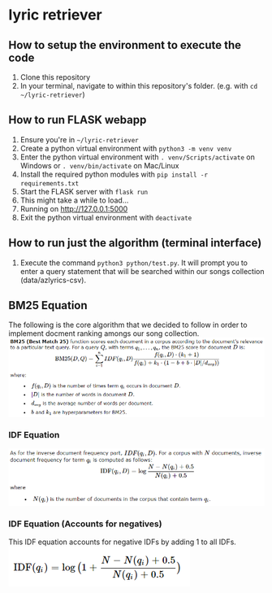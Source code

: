 # lyric retriever

## How to setup the environment to execute the code
1. Clone this repository
2. In your terminal, navigate to within this repository's folder. (e.g. with `cd ~/lyric-retriever`)

## How to run FLASK webapp
1. Ensure you're in `~/lyric-retriever`
2. Create a python virtual environment with `python3 -m venv venv`
3. Enter the python virtual environment with `. venv/Scripts/activate` on Windows or `. venv/bin/activate` on Mac/Linux
4. Install the required python modules with `pip install -r requirements.txt`
5. Start the FLASK server with `flask run`
6. This might take a while to load...
7. Running on http://127.0.0.1:5000
8. Exit the python virtual environment with `deactivate`

## How to run just the algorithm (terminal interface)
1. Execute the command `python3 python/test.py`. It will prompt you to enter a query statement that will be searched within our songs collection (data/azlyrics-csv).

## BM25 Equation
The following is the core algorithm that we decided to follow in order to implement docment ranking amongs our song collection.
![BM25 Equation](./imgs/BM25Equation.png)

### IDF Equation
![IDF Equation](./imgs/IDFEquation.png)

### IDF Equation (Accounts for negatives)
This IDF equation accounts for negative IDFs by adding 1 to all IDFs. \
![IDF Accounting for Negatives](./imgs/IDFEquation1.png)
